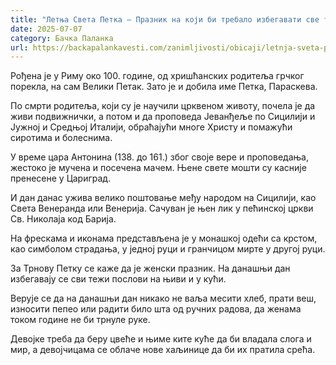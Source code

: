 ```yaml
---
title: "Летња Света Петка – Празник на који би требало избегавати све теже послове"
date: 2025-07-07
category: Бачка Паланка
url: https://backapalankavesti.com/zanimljivosti/obicaji/letnja-sveta-petka-praznik-na-koji-bi-trebalo-izbegavati-sve-teze-poslove/
---
```


Рођена је у Риму око 100. године, од хришћанских родитеља грчког порекла, на сам Велики Петак. Зато је и добила име Петка, Параскева.

По смрти родитеља, који су је научили црквеном животу, почела је да живи подвижнички, а потом и да проповеда Јеванђеље по Сицилији и Јужној и Средњој Италији, обраћајући многе Христу и помажући сиротима и болеснима.

У време цара Антонина (138. до 161.) због своје вере и проповедања, жестоко је мучена и посечена мачем. Њене свете мошти су касније пренесене у Цариград.

И дан данас ужива велико поштовање међу народом на Сицилији, као Света Венеранда или Венерија. Сачуван је њен лик у пећинској цркви Св. Николаја код Барија.

На фрескама и иконама представљена је у монашкој одећи са крстом, као симболом страдања, у једној руци и гранчицом мирте у другој руци.

За Трнову Петку се каже да је женски празник. На данашњи дан избегавају се сви тежи послови на њиви и у кући.

Верује се да на данашњи дан никако не ваља месити хлеб, прати веш, износити пепео или радити било шта од ручних радова, да женама током године не би трнуле руке.

Девојке треба да беру цвеће и њиме ките куће да би владала слога и мир, а девојчицама се облаче нове хаљинице да би их пратила срећа.
